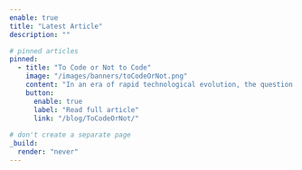```yaml
---
enable: true
title: "Latest Article"
description: ""

# pinned articles
pinned:
  - title: "To Code or Not to Code"
    image: "/images/banners/toCodeOrNot.png"
    content: "In an era of rapid technological evolution, the question 'To Code or Not to Code' for Solutions Architects (SAs) has never been more pertinent. In this article we delve into why coding skills are no longer just a nice-to-have, but a crucial asset for SAs in today's cloud-driven landscape. We explore how hands-on coding experience enhances an SA's ability to design more effective and innovative solutions, bridging the gap between high-level strategy and practical implementation. With guidance on getting started in coding, emphasizing the importance of an experimental mindset, continuous learning, and embracing coding as a tool for exploration, innovation, and credibility-building."
    button:
      enable: true
      label: "Read full article"
      link: "/blog/ToCodeOrNot/"
      
# don't create a separate page
_build:
  render: "never"
---
```

